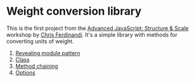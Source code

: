 # Weight conversion library

This is the first project from the [Advanced JavaScript: Structure &amp; Scale](https://vanillajsacademy.com/advanced/) workshop by [Chris Ferdinandi](https://gomakethings.com/). It's a simple library with methods for converting units of weight.

1. [Revealing module pattern](https://kieranbarker.github.io/weight_conversion_library/revealing_module_pattern/)
2. [Class](https://kieranbarker.github.io/weight_conversion_library/class/)
3. [Method chaining](https://kieranbarker.github.io/weight_conversion_library/method_chaining/)
4. [Options](https://kieranbarker.github.io/weight_conversion_library/options/)
